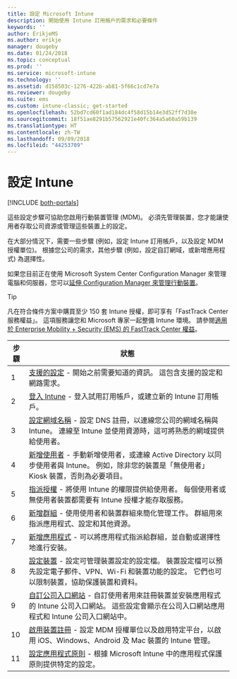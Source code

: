 ```yaml
---
title: 設定 Microsoft Intune
description: 開始使用 Intune 訂用帳戶的需求和必要條件
keywords: ''
author: ErikjeMS
ms.author: erikje
manager: dougeby
ms.date: 01/24/2018
ms.topic: conceptual
ms.prod: ''
ms.service: microsoft-intune
ms.technology: ''
ms.assetid: d158503c-1276-422b-ab81-5f66c1cd7e7a
ms.reviewer: dougeby
ms.suite: ems
ms.custom: intune-classic; get-started
ms.openlocfilehash: 52bd7cd60f1ad184dc4f58d15b14e3d52ff7d30e
ms.sourcegitcommit: 18f51ae8291b57562921e40fc364a5a60a59b139
ms.translationtype: HT
ms.contentlocale: zh-TW
ms.lasthandoff: 09/09/2018
ms.locfileid: "44253709"
---
```

# <a name="set-up-intune"></a>設定 Intune

[!INCLUDE [both-portals](./includes/note-for-both-portals.md)]

這些設定步驟可協助您啟用行動裝置管理 (MDM)。 必須先管理裝置，您才能讓使用者存取公司資源或管理這些裝置上的設定。

在大部分情況下，需要一些步驟 (例如，設定 Intune 訂用帳戶，以及設定 MDM 授權單位)。 根據您公司的需求，其他步驟 (例如，設定自訂網域，或新增應用程式) 為選擇性。

如果您目前正在使用 Microsoft System Center Configuration Manager 來管理電腦和伺服器，您可以[延伸 Configuration Manager 來管理行動裝置](https://docs.microsoft.com/sccm/mdm/understand/choose-between-standalone-intune-and-hybrid-mobile-device-management)。

>[!TIP]
>凡在符合條件方案中購買至少 150 套 Intune 授權，即可享有「FastTrack Center 服務權益」。 這項服務讓您和 Microsoft 專家一起整備 Intune 環境。 請參閱[適用於 Enterprise Mobility + Security (EMS) 的 FastTrack Center 權益](https://docs.microsoft.com/enterprise-mobility-security/Solutions/enterprise-mobility-fasttrack-program)。



| 步驟 |                                                                                                                       狀態                                                                                                                       |
|-------|----------------------------------------------------------------------------------------------------------------------------------------------------------------------------------------------------------------------------------------------------|
|   1   |                                        [支援的設定](supported-devices-browsers.md) - 開始之前需要知道的資訊。 這包含支援的設定和網路需求。                                         |
|   2   |                                                                 [登入 Intune](account-sign-up.md) - 登入試用訂用帳戶，或建立新的 Intune 訂用帳戶。                                                                  |
|   3   |                [設定網域名稱](custom-domain-name-configure.md) - 設定 DNS 註冊，以連線您公司的網域名稱與 Intune。 連線至 Intune 並使用資源時，這可將熟悉的網域提供給使用者。                |
|   4   |                                   [新增使用者](users-add.md) - 手動新增使用者，或連線 Active Directory 以同步使用者與 Intune。 例如，除非您的裝置是「無使用者」Kiosk 裝置，否則為必要項目。                                    |
|   5   |                                            [指派授權](licenses-assign.md) - 將使用 Intune 的權限提供給使用者。 每個使用者或無使用者裝置都需要有 Intune 授權才能存取服務。                                             |
|   6   |                                               [新增群組](groups-add.md) - 使用使用者和裝置群組來簡化管理工作。 群組用來指派應用程式、設定和其他資源。                                                |
|   7   |                                                                        [新增應用程式](apps-add.md) - 可以將應用程式指派給群組，並自動或選擇性地進行安裝。                                                                         |
|   8   | [設定裝置](device-profiles.md) - 設定可管理裝置設定的設定檔。 裝置設定檔可以預先設定電子郵件、VPN、Wi-Fi 和裝置功能的設定。 它們也可以限制裝置，協助保護裝置和資料。 |
|   9   |       [自訂公司入口網站](company-portal-app.md) - 自訂使用者用來註冊裝置並安裝應用程式的 Intune 公司入口網站。 這些設定會顯示在公司入口網站應用程式和 Intune 公司入口網站中。       |
|  10   |                                [啟用裝置註冊](mdm-authority-set.md) - 設定 MDM 授權單位以及啟用特定平台，以啟用 iOS、Windows、Android 及 Mac 裝置的 Intune 管理。                                 |
|  11   |                                                        [設定應用程式原則](app-protection-policy.md) - 根據 Microsoft Intune 中的應用程式保護原則提供特定的設定。                                                         |

